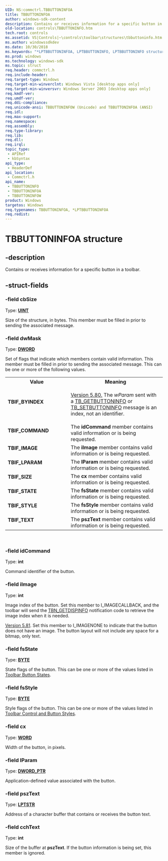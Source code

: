 ```yaml
---
UID: NS:commctrl.TBBUTTONINFOA
title: TBBUTTONINFOA
author: windows-sdk-content
description: Contains or receives information for a specific button in a toolbar.
old-location: controls\TBBUTTONINFO.htm
tech.root: controls
ms.assetid: VS|Controls|~\controls\toolbar\structures\tbbuttoninfo.htm
ms.author: windowssdkdev
ms.date: 10/30/2018
ms.keywords: "*LPTBBUTTONINFOA, LPTBBUTTONINFO, LPTBBUTTONINFO structure pointer [Windows Controls], TBBUTTONINFO, TBBUTTONINFO structure [Windows Controls], TBBUTTONINFOA, TBBUTTONINFOW, TBIF_BYINDEX, TBIF_COMMAND, TBIF_IMAGE, TBIF_LPARAM, TBIF_SIZE, TBIF_STATE, TBIF_STYLE, TBIF_TEXT, _win32_TBBUTTONINFO, _win32_TBBUTTONINFO_cpp, commctrl/LPTBBUTTONINFO, commctrl/TBBUTTONINFO, commctrl/TBBUTTONINFOA, commctrl/TBBUTTONINFOW, controls.TBBUTTONINFO, controls._win32_TBBUTTONINFO"
ms.prod: windows
ms.technology: windows-sdk
ms.topic: struct
req.header: commctrl.h
req.include-header: 
req.target-type: Windows
req.target-min-winverclnt: Windows Vista [desktop apps only]
req.target-min-winversvr: Windows Server 2003 [desktop apps only]
req.kmdf-ver: 
req.umdf-ver: 
req.ddi-compliance: 
req.unicode-ansi: TBBUTTONINFOW (Unicode) and TBBUTTONINFOA (ANSI)
req.idl: 
req.max-support: 
req.namespace: 
req.assembly: 
req.type-library: 
req.lib: 
req.dll: 
req.irql: 
topic_type:
 - APIRef
 - kbSyntax
api_type:
 - HeaderDef
api_location:
 - Commctrl.h
api_name:
 - TBBUTTONINFO
 - TBBUTTONINFOA
 - TBBUTTONINFOW
product: Windows
targetos: Windows
req.typenames: TBBUTTONINFOA, *LPTBBUTTONINFOA
req.redist: 
---
```


# TBBUTTONINFOA structure


## -description


Contains or receives information for a specific button in a toolbar.


## -struct-fields




### -field cbSize

Type: <b><a href="https://msdn.microsoft.com/en-us/library/Aa383751(v=VS.85).aspx">UINT</a></b>

Size of the structure, in bytes. This member must be filled in prior to sending the associated message.


### -field dwMask

Type: <b><a href="https://msdn.microsoft.com/en-us/library/Aa383751(v=VS.85).aspx">DWORD</a></b>

Set of flags that indicate which members contain valid information. This member must be filled in prior to sending the associated message. This can be one or more of the following values.

<table>
<tr>
<th>Value</th>
<th>Meaning</th>
</tr>
<tr>
<td width="40%"><a id="TBIF_BYINDEX"></a><a id="tbif_byindex"></a><dl>
<dt><b>TBIF_BYINDEX</b></dt>
</dl>
</td>
<td width="60%">

<a href="https://msdn.microsoft.com/en-us/library/Hh298349(v=VS.85).aspx">Version 5.80.</a> The <i>wParam</i> sent with a <a href="https://msdn.microsoft.com/en-us/library/Bb787321(v=VS.85).aspx">TB_GETBUTTONINFO</a> or <a href="https://msdn.microsoft.com/en-us/library/Bb787413(v=VS.85).aspx">TB_SETBUTTONINFO</a> message is an index, not an identifier.

</td>
</tr>
<tr>
<td width="40%"><a id="TBIF_COMMAND"></a><a id="tbif_command"></a><dl>
<dt><b>TBIF_COMMAND</b></dt>
</dl>
</td>
<td width="60%">
The <b>idCommand</b> member contains valid information or is being requested.

</td>
</tr>
<tr>
<td width="40%"><a id="TBIF_IMAGE"></a><a id="tbif_image"></a><dl>
<dt><b>TBIF_IMAGE</b></dt>
</dl>
</td>
<td width="60%">
The <b>iImage</b> member contains valid information or is being requested.

</td>
</tr>
<tr>
<td width="40%"><a id="TBIF_LPARAM"></a><a id="tbif_lparam"></a><dl>
<dt><b>TBIF_LPARAM</b></dt>
</dl>
</td>
<td width="60%">
The <b>lParam</b> member contains valid information or is being requested.

</td>
</tr>
<tr>
<td width="40%"><a id="TBIF_SIZE"></a><a id="tbif_size"></a><dl>
<dt><b>TBIF_SIZE</b></dt>
</dl>
</td>
<td width="60%">
The <b>cx</b> member contains valid information or is being requested.

</td>
</tr>
<tr>
<td width="40%"><a id="TBIF_STATE"></a><a id="tbif_state"></a><dl>
<dt><b>TBIF_STATE</b></dt>
</dl>
</td>
<td width="60%">
The <b>fsState</b> member contains valid information or is being requested.

</td>
</tr>
<tr>
<td width="40%"><a id="TBIF_STYLE"></a><a id="tbif_style"></a><dl>
<dt><b>TBIF_STYLE</b></dt>
</dl>
</td>
<td width="60%">
The <b>fsStyle</b> member contains valid information or is being requested.

</td>
</tr>
<tr>
<td width="40%"><a id="TBIF_TEXT"></a><a id="tbif_text"></a><dl>
<dt><b>TBIF_TEXT</b></dt>
</dl>
</td>
<td width="60%">
The <b>pszText</b> member contains valid information or is being requested.

</td>
</tr>
</table>
 


### -field idCommand

Type: <b>int</b>

Command identifier of the button.


### -field iImage

Type: <b>int</b>

Image index of the button. Set this member to I_IMAGECALLBACK, and the toolbar will send the <a href="https://msdn.microsoft.com/en-us/library/Bb787268(v=VS.85).aspx">TBN_GETDISPINFO</a> notification code to retrieve the image index when it is needed. 
                    


<a href="https://msdn.microsoft.com/en-us/library/Hh298349(v=VS.85).aspx">Version 5.81</a>. Set this member to I_IMAGENONE to indicate that the button does not have an image. The button layout will not include any space for a bitmap, only text.


### -field fsState

Type: <b><a href="https://msdn.microsoft.com/en-us/library/Aa383751(v=VS.85).aspx">BYTE</a></b>

State flags of the button. This can be one or more of the values listed in  <a href="https://msdn.microsoft.com/en-us/library/Bb760437(v=VS.85).aspx">Toolbar Button States</a>.


### -field fsStyle

Type: <b><a href="https://msdn.microsoft.com/en-us/library/Aa383751(v=VS.85).aspx">BYTE</a></b>

Style flags of the button. This can be one or more of the values listed in <a href="https://msdn.microsoft.com/en-us/library/Bb760439(v=VS.85).aspx">Toolbar Control and Button Styles</a>.


### -field cx

Type: <b><a href="https://msdn.microsoft.com/en-us/library/Aa383751(v=VS.85).aspx">WORD</a></b>

Width of the button, in pixels.


### -field lParam

Type: <b><a href="https://msdn.microsoft.com/en-us/library/Aa383751(v=VS.85).aspx">DWORD_PTR</a></b>

Application-defined value associated with the button.


### -field pszText

Type: <b><a href="https://msdn.microsoft.com/en-us/library/Aa383751(v=VS.85).aspx">LPTSTR</a></b>

Address of a character buffer that contains or receives the button text.


### -field cchText

Type: <b>int</b>

Size of the buffer at <b>pszText</b>. If the button information is being set, this member is ignored.

